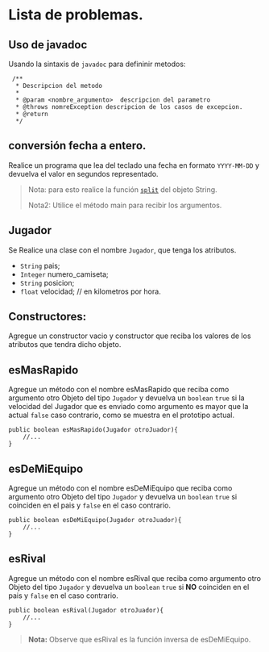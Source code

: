 # Lista de problemas.

## Uso de javadoc

Usando la sintaxis de `javadoc` para defininir metodos:

	 /**
	  * Descripcion del metodo
	  *
	  * @param <nombre_argumento>  descripcion del parametro
	  * @throws nomreException descripcion de los casos de excepcion.
	  * @return 
	  */

## conversión fecha a entero.

Realice un programa que lea del teclado una fecha en formato `YYYY-MM-DD` y devuelva el valor en segundos representado.

>Nota: para esto realice la función [`split`](http://docs.oracle.com/javase/6/docs/api/java/lang/String.html#split(java.lang.String)) del objeto String.
>
> Nota2: Utilice el método main para recibir los argumentos. 


## Jugador

Se Realice una clase con el nombre `Jugador`, que tenga los atributos.

 - `String` pais;
 - `Integer` numero_camiseta;
 - `String` posicion;
 - `float` velocidad; // en kilometros por hora.


## Constructores:

Agregue un constructor vacio y constructor que reciba los valores de los atributos que tendra dicho objeto.

## esMasRapido

Agregue un método con el nombre esMasRapido que reciba como argumento otro Objeto del tipo `Jugador`  y devuelva un `boolean` `true` si la velocidad del Jugador que es enviado como argumento es mayor que la actual `false` caso contrario, como se muestra en el prototipo actual.

	public boolean esMasRapido(Jugador otroJuador){
		//...
	}


## esDeMiEquipo


Agregue un método con el nombre esDeMiEquipo que reciba como argumento otro Objeto del tipo `Jugador`  y devuelva un `boolean` `true` si coinciden en el pais y `false` en el caso contrario.

	public boolean esDeMiEquipo(Jugador otroJuador){
		//...
	}


## esRival


Agregue un método con el nombre esRival que reciba como argumento otro Objeto del tipo `Jugador`  y devuelva un `boolean` `true` si **NO** coinciden en el pais y `false` en el caso contrario.

	public boolean esRival(Jugador otroJuador){
		//...
	}

>**Nota:** Observe que esRival es la función inversa de esDeMiEquipo.

